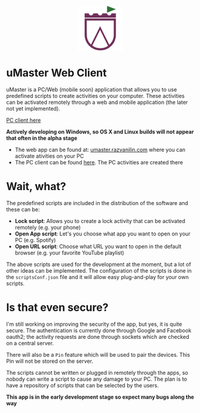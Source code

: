 <p align="center">
  <img src="https://raw.githubusercontent.com/razvanilin/umaster-client/master/client/app/images/logo-color.png" width="120"/>
</p>

# uMaster Web Client
uMaster is a PC/Web (mobile soon) application that allows you to use predefined scripts to create activities on your computer. These activities can be activated remotely through a web and mobile application (the later not yet implemented).

[PC client here](https://github.com/razvanilin/umaster-client)

**Actively developing on Windows, so OS X and Linux builds will not appear that often in the alpha stage**

* The web app can be found at: [umaster.razvanilin.com](umaster.razvanilin.com) where you can activate ativities on your PC
* The PC client can be found [here](https://github.com/razvanilin/umaster-client/releases). The PC activities are created there


# Wait, what?
The predefined scripts are included in the distribution of the software and these can be:

* **Lock script**: Allows you to create a lock activity that can be activated remotely (e.g. your phone)
* **Open App script**: Let's you choose what app you want to open on your PC (e.g. Spotify)
* **Open URL script**: Choose what URL you want to open in the default browser (e.g. your favorite YouTube playlist)

The above scripts are used for the development at the moment, but a lot of other ideas can be implemented. The configuration of the scripts is done in the `scriptsConf.json` file and it will allow easy plug-and-play for your own scripts.

# Is that even secure?
I'm still working on improving the security of the app, but yes, it is quite secure. The authentication is currently done through Google and Facebook oauth2; the activity requests are done through sockets which are checked on a central server.

There will also be a `Pin` feature which will be used to pair the devices. This Pin will not be stored on the server.

The scripts cannot be written or plugged in remotely through the apps, so nobody can write a script to cause any damage to your PC. The plan is to have a repository of scripts that can be selected by the users.

**This app is in the early development stage so expect many bugs along the way**

